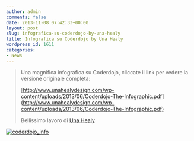 ```yaml
---
author: admin
comments: false
date: 2013-11-08 07:42:33+00:00
layout: post
slug: infografica-su-coderdojo-by-una-healy
title: Infografica su Coderdojo by Una Healy
wordpress_id: 1611
categories:
- News
---
```


<blockquote>Una magnifica infografica su Coderdojo, cliccate il link per vedere la versione originale completa:

[http://www.unahealydesign.com/wp-content/uploads/2013/06/Coderdojo-The-Infographic.pdf](http://www.unahealydesign.com/wp-content/uploads/2013/06/Coderdojo-The-Infographic.pdf)

Bellissimo lavoro di [Una Healy](http://www.unahealydesign.com/)

</blockquote>




[![coderdojo_info](http://coderdojomilano.it/wp-content/uploads/2013/11/coderdojo_info-e1383896501712.jpg)](http://www.unahealydesign.com/wp-content/uploads/2013/06/Coderdojo-The-Infographic.pdf)

